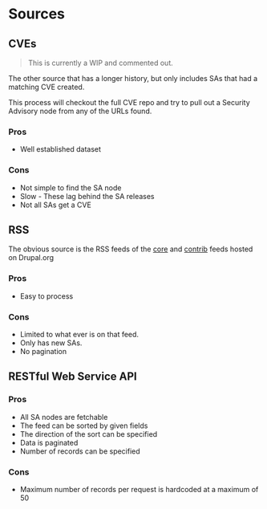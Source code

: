 # Sources

## CVEs

> This is currently a WIP and commented out.

The other source that has a longer history, but only includes SAs that had a
matching CVE created.

This process will checkout the full CVE repo and try to pull out a Security
Advisory node from any of the URLs found.

### Pros

- Well established dataset

### Cons

- Not simple to find the SA node
- Slow - These lag behind the SA releases
- Not all SAs get a CVE

## RSS

The obvious source is the RSS feeds of the
[core](https://www.drupal.org/security/core) and
[contrib](https://www.drupal.org/security/contrib) feeds hosted on Drupal.org

### Pros

- Easy to process

### Cons

- Limited to what ever is on that feed.
- Only has new SAs.
- No pagination

## RESTful Web Service API

### Pros

- All SA nodes are fetchable
- The feed can be sorted by given fields
- The direction of the sort can be specified
- Data is paginated
- Number of records can be specified

### Cons

- Maximum number of records per request is hardcoded at a maximum of 50
